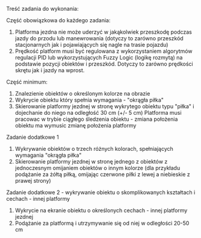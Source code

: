 Treść zadania do wykonania:

Część obowiązkowa do każdego zadania:
1. Platforma jezdna nie może uderzyć w jakąkolwiek przeszkodę podczas jazdy do przodu lub manewrowania (dotyczy to zarówno przeszkód stacjonarnych jak i pojawiających się nagle na trasie pojazdu)
2. Prędkość platform musi być regulowana z wykorzystaniem algorytmów regulacji PID lub wykorzystujących Fuzzy Logic (logikę rozmytą) na podstawie pozycji obiektów i przeszkód. Dotyczy to zarówno prędkości skrętu jak i jazdy na wprost.


Część minimum:
1. Znalezienie obiektów o określonym kolorze na obrazie
2. Wykrycie obiektu który spełnia wymagania - "okrągła piłka"
3. Skierowanie platformy jezdnej w stronę wykrytego obiektu typu "piłka" i dojechanie do niego na odległość 30 cm (+/- 5 cm)
Platforma musi pracowac w trybie ciągłego śledzenia obiektu - zmiana położenia obiektu ma wymusic zmianę położenia platformy


Zadanie dodatkowe 1
1. Wykrywanie obiektów o trzech różnych kolorach, spełniających wymagania "okrągła piłka"
2. Skierowanie platformy jezdnej w stronę jednego z obiektów z jednoczesnym omijaniem obiektów o innym kolorze (dla przykładu podążanie za żółtą piłką, omijając czerwone piłki z lewej a niebieskie z prawej strony)


Zadanie dodatkowe 2 - wykrywanie obiektu o skomplikowanych kształtach i cechach - innej platformy
1. Wykrycie na ekranie obiektu o określonych cechach - innej platformy jezdnej
2. Podążanie za platformą i utrzymywanie się od niej w odległości 20-50 cm



